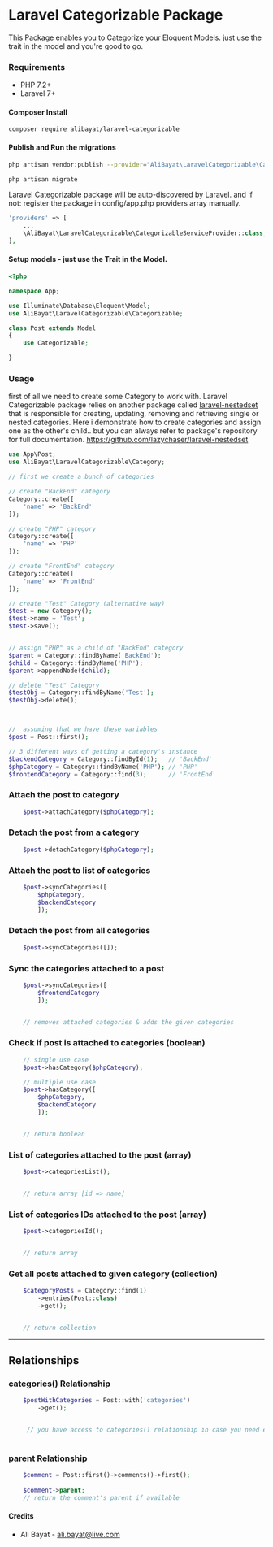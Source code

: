 

Laravel Categorizable Package
============

This Package enables you to Categorize your Eloquent Models. just use the trait in the model and you're good to go.


### Requirements
- PHP 7.2+
- Laravel 7+

#### Composer Install

	composer require alibayat/laravel-categorizable

#### Publish and Run the migrations


```bash
php artisan vendor:publish --provider="AliBayat\LaravelCategorizable\CategorizableServiceProvider"

php artisan migrate
```


Laravel Categorizable package will be auto-discovered by Laravel. and if not: register the package in config/app.php providers array manually.
```php
'providers' => [
	...
	\AliBayat\LaravelCategorizable\CategorizableServiceProvider::class,
],
```


#### Setup models - just use the Trait in the Model.

```php
<?php

namespace App;

use Illuminate\Database\Eloquent\Model;
use AliBayat\LaravelCategorizable\Categorizable;

class Post extends Model
{
	use Categorizable;

}

```

### Usage
first of all we need to create some Category to work with. Laravel Categorizable package relies on another package called [laravel-nestedset](https://github.com/lazychaser/laravel-nestedset) that is responsible for creating, updating, removing and retrieving single or nested categories.
Here i demonstrate how to create categories and assign one as the other's child.. but you can always refer to package's repository for full documentation.
https://github.com/lazychaser/laravel-nestedset


```php
use App\Post;
use AliBayat\LaravelCategorizable\Category;

// first we create a bunch of categories

// create "BackEnd" category
Category::create([
	'name' => 'BackEnd'
]);

// create "PHP" category
Category::create([
	'name' => 'PHP'
]);

// create "FrontEnd" category
Category::create([
	'name' => 'FrontEnd'
]);

// create "Test" Category (alternative way)
$test = new Category();
$test->name = 'Test';
$test->save();


// assign "PHP" as a child of "BackEnd" category
$parent = Category::findByName('BackEnd');
$child = Category::findByName('PHP');
$parent->appendNode($child);

// delete "Test" Category
$testObj = Category::findByName('Test');
$testObj->delete();



//  assuming that we have these variables
$post = Post::first();

// 3 different ways of getting a category's instance
$backendCategory = Category::findById(1);	// 'BackEnd'
$phpCategory = Category::findByName('PHP');	// 'PHP'
$frontendCategory = Category::find(3);		// 'FrontEnd'


```

### Attach the post to category

```php
    $post->attachCategory($phpCategory);
```

### Detach the post from a category

```php
    $post->detachCategory($phpCategory); 
```

### Attach the post to list of categories

```php
    $post->syncCategories([
	    $phpCategory,
	    $backendCategory
	    ]); 
```

### Detach the post from all categories

```php
    $post->syncCategories([]); 
```

### Sync the categories attached to a post

```php
    $post->syncCategories([
	    $frontendCategory
	    ]); 


    // removes attached categories & adds the given categories
```


### Check if post is attached to categories (boolean)
```php
    // single use case
    $post->hasCategory($phpCategory);

    // multiple use case
    $post->hasCategory([
	    $phpCategory,
	    $backendCategory
	    ]);


    // return boolean
```

### List of categories attached to the post (array)
```php
    $post->categoriesList();


    // return array [id => name]
```

### List of categories IDs attached to the post (array)
```php
    $post->categoriesId();


    // return array
```

### Get all posts attached to given category (collection)
```php
    $categoryPosts = Category::find(1)
	    ->entries(Post::class)
	    ->get();


    // return collection
```

---

## Relationships

### categories() Relationship
```php
    $postWithCategories = Post::with('categories')
	    ->get();


     // you have access to categories() relationship in case you need eager loading
    
```

### parent Relationship
```php
    $comment = Post::first()->comments()->first();
    
    $comment->parent;
    // return the comment's parent if available

```


#### Credits

 - Ali Bayat - <ali.bayat@live.com>
